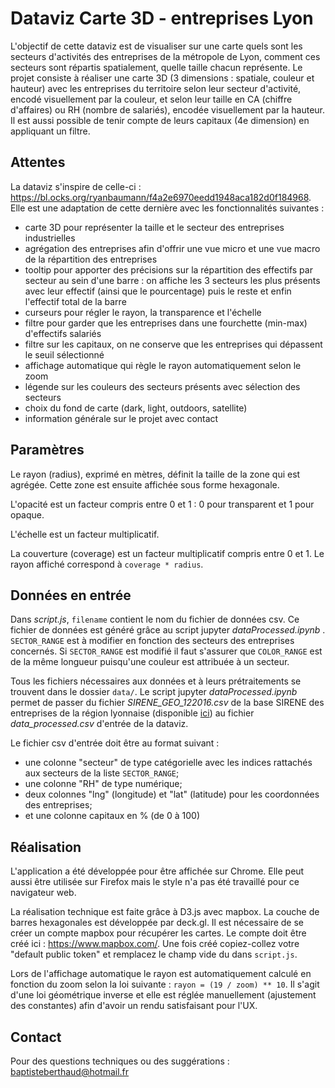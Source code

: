 # Dataviz Carte 3D - entreprises Lyon

L'objectif de cette dataviz est de visualiser sur une carte quels sont les secteurs d'activités des entreprises de la métropole de Lyon, comment ces secteurs sont répartis spatialement, quelle taille chacun représente. Le projet consiste à réaliser une carte 3D (3 dimensions : spatiale, couleur et hauteur) avec les entreprises du territoire selon leur secteur d'activité, encodé visuellement par la couleur, et selon leur taille en CA (chiffre d'affaires) ou RH (nombre de salariés), encodée visuellement par la hauteur. Il est aussi possible de tenir compte de leurs capitaux (4e dimension) en appliquant un filtre.


## Attentes

La dataviz s'inspire de celle-ci : https://bl.ocks.org/ryanbaumann/f4a2e6970eedd1948aca182d0f184968. Elle est une adaptation de cette dernière avec les fonctionnalités suivantes :

* carte 3D pour représenter la taille et le secteur des entreprises industrielles
* agrégation des entreprises afin d'offrir une vue micro et une vue macro de la répartition des entreprises
* tooltip pour apporter des précisions sur la répartition des effectifs par secteur au sein d'une barre : on affiche les 3 secteurs les plus présents avec leur effectif (ainsi que le pourcentage) puis le reste et enfin l'effectif total de la barre
* curseurs pour régler le rayon, la transparence et l'échelle
* filtre pour garder que les entreprises dans une fourchette (min-max) d'effectifs salariés
* filtre sur les capitaux, on ne conserve que les entreprises qui dépassent le seuil sélectionné
* affichage automatique qui règle le rayon automatiquement selon le zoom
* légende sur les couleurs des secteurs présents avec sélection des secteurs 
* choix du fond de carte (dark, light, outdoors, satellite)
* information générale sur le projet avec contact


## Paramètres

Le rayon (radius), exprimé en mètres, définit la taille de la zone qui est agrégée. Cette zone est ensuite affichée sous forme hexagonale.

L'opacité est un facteur compris entre 0 et 1 : 0 pour transparent et 1 pour opaque.

L'échelle est un facteur multiplicatif.

La couverture (coverage) est un facteur multiplicatif compris entre 0 et 1. Le rayon affiché correspond à `coverage * radius`.


## Données en entrée

Dans *script.js*, ``filename`` contient le nom du fichier de données csv. Ce fichier de données est généré grâce au script jupyter *dataProcessed.ipynb* . ``SECTOR_RANGE`` est à modifier en fonction des secteurs des entreprises concernés. Si ``SECTOR_RANGE`` est modifié il faut s'assurer que ``COLOR_RANGE`` est de la même longueur puisqu'une couleur est attribuée à un secteur.

Tous les fichiers nécessaires aux données et à leurs prétraitements se trouvent dans le dossier ``data/``. Le script jupyter *dataProcessed.ipynb* permet de passer du fichier *SIRENE_GEO_122016.csv* de la base SIRENE des entreprises de la région lyonnaise (disponible [ici](https://data.grandlyon.com/jeux-de-donnees/base-sirene-metropole-lyon/telechargements)) au fichier *data_processed.csv* d'entrée de la dataviz. 

Le fichier csv d'entrée doit être au format suivant :
* une colonne "secteur" de type catégorielle avec les indices rattachés aux secteurs de la liste ``SECTOR_RANGE``;
* une colonne "RH" de type numérique; 
* deux colonnes "lng" (longitude) et "lat" (latitude) pour les coordonnées des entreprises;
* et une colonne capitaux en % (de 0 à 100)


## Réalisation

L'application a été développée pour être affichée sur Chrome. Elle peut aussi être utilisée sur Firefox mais le style n'a pas été travaillé pour ce navigateur web.

La réalisation technique est faite grâce à D3.js avec mapbox. La couche de barres hexagonales est développée par deck.gl. Il est nécessaire de se créer un compte mapbox pour récupérer les cartes. Le compte doit être créé ici : https://www.mapbox.com/. Une fois créé copiez-collez votre "default public token" et remplacez le champ vide du dans ``script.js``.

Lors de l'affichage automatique le rayon est automatiquement calculé en fonction du zoom selon la loi suivante :
`rayon = (19 / zoom) ** 10`. Il s'agit d'une loi géométrique inverse et elle est réglée manuellement (ajustement des constantes) afin d'avoir un rendu satisfaisant pour l'UX.

<!-- ![\Large x=\frac{-b\pm\sqrt{b^2-4ac}}{2a}](https://latex.codecogs.com/svg.latex?\Large&space;x=\frac{-b\pm\sqrt{b^2-4ac}}{2a})  -->


## Contact

Pour des questions techniques ou des suggérations : baptisteberthaud@hotmail.fr

